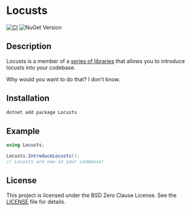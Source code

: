 # Locusts

[![CI](https://github.com/locusts-r-us/locusts/actions/workflows/dotnet.yml/badge.svg)](https://github.com/locusts-r-us/locusts/actions/workflows/dotnet.yml)
![NuGet Version](https://img.shields.io/nuget/v/locusts?logo=nuget&label=NuGet%20Package)

## Description

Locusts is a member of a [series of libraries](https://github.com/locusts-r-us/locusts) that allows you to introduce locusts into your codebase.

Why would you want to do that? I don't know.

## Installation

```sh
dotnet add package Locusts
```

## Example

```cs
using Locusts;

Locusts.IntroduceLocusts();
// Locusts are now in your codebase!
```

## License

This project is licensed under the BSD Zero Clause License. See the
[LICENSE](https://github.com/locusts-r-us/locusts/blob/master/LICENSE) file for details.

